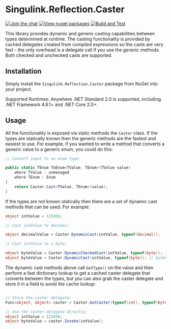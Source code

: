 # Singulink.Reflection.Caster

[![Join the chat](https://badges.gitter.im/Singulink/community.svg)](https://gitter.im/Singulink/community?utm_source=badge&utm_medium=badge&utm_campaign=pr-badge&utm_content=badge)
[![View nuget packages](https://img.shields.io/nuget/v/Singulink.Reflection.Caster.svg)](https://www.nuget.org/packages/Singulink.Reflection.Caster/)
[![Build and Test](https://github.com/Singulink/Singulink.Reflection.Caster/workflows/build%20and%20test/badge.svg)](https://github.com/Singulink/Singulink.Reflection.Caster/actions?query=workflow%3A%22build+and+test%22)

This library provides dynamic and generic casting capabilities between types determined at runtime. The casting functionality is provided by cached delegates created from compiled expressions so the casts are very fast - the only overhead is a delegate call if you use the generic methods. Both checked and unchecked casts are supported.

## Installation

Simply install the `Singulink.Reflection.Caster` package from NuGet into your project.

Supported Runtimes: Anywhere .NET Standard 2.0 is supported, including .NET Framework 4.6.1+ and .NET Core 2.0+.

## Usage

All the functionality is exposed via static methods the `Caster` class. If the types are statically known then the generic methods are the fastest and easiest to use. For example, if you wanted to write a method that converts a generic value to a generic enum, you could do this:

```c#
// Convert input to an enum type:

public static TEnum ToEnum<TValue, TEnum>(TValue value)
    where TValue : unmanaged
    where TEnum : Enum
{
    return Caster.Cast<TValue, TEnum>(value);
}
```

If the types are not known statically then there are a set of dynamic cast methods that can be used. For example:

```c#
object intValue = 123456;

// Cast intValue to decimal:

object decimalValue = Caster.DynamicCast(intValue, typeof(decimal));

// Cast intValue to a byte:

object byteValue = Caster.DynamicCheckedCast(intValue, typeof(byte)); // OverflowException
object byteValue = Caster.DynamicCast(intValue, typeof(byte)); // byteValue = 64

```

The dynamic cast methods above call `GetType()` on the value and then perform a fast dictionary lookup to get a cached caster delegate that converts between the types, but you can also grab the caster delegate and store it in a field to avoid the cache lookup:

```c#

// Store the caster delegate:
Func<object, object> caster = Caster.GetCaster(typeof(int), typeof(byte));

// Use the caster delegate directly:
object intValue = 123456;
object byteValue = caster.Invoke(intValue);
```